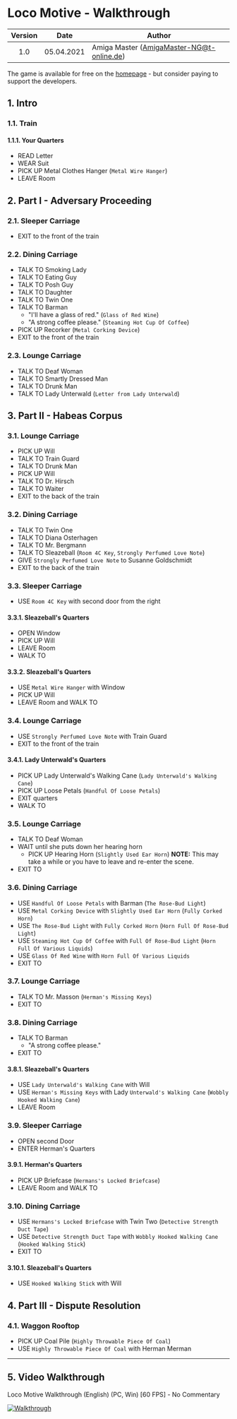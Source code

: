 # Loco Motive - Walkthrough

| Version | Date       | Author                                    |
|:-------:|------------|-------------------------------------------|
|   1.0   | 05.04.2021 | Amiga Master (AmigaMaster-NG@t-online.de) |

The game is available for free on the [homepage](https://robustgames.itch.io/loco-motive) - but consider paying to support the developers.

## 1. Intro

### 1.1. Train

#### 1.1.1. Your Quarters

- READ Letter
- WEAR Suit
- PICK UP Metal Clothes Hanger (`Metal Wire Hanger`)
- LEAVE Room

## 2. Part I - Adversary Proceeding

### 2.1. Sleeper Carriage

- EXIT to the front of the train

### 2.2. Dining Carriage

- TALK TO Smoking Lady
- TALK TO Eating Guy
- TALK TO Posh Guy
- TALK TO Daughter
- TALK TO Twin One
- TALK TO Barman
  - "I'll have a glass of red." (`Glass of Red Wine`)
  - "A strong coffee please." (`Steaming Hot Cup Of Coffee`)
- PICK UP Recorker (`Metal Corking Device`)
- EXIT to the front of the train

### 2.3. Lounge Carriage

- TALK TO Deaf Woman
- TALK TO Smartly Dressed Man
- TALK TO Drunk Man
- TALK TO Lady Unterwald (`Letter from Lady Unterwald`)

## 3. Part II - Habeas Corpus

### 3.1. Lounge Carriage

- PICK UP Will
- TALK TO Train Guard
- TALK TO Drunk Man
- PICK UP Will
- TALK TO Dr. Hirsch
- TALK TO Waiter
- EXIT to the back of the train

### 3.2. Dining Carriage

- TALK TO Twin One
- TALK TO Diana Osterhagen
- TALK TO Mr. Bergmann
- TALK TO Sleazeball (`Room 4C Key`, `Strongly Perfumed Love Note`)
- GIVE `Strongly Perfumed Love Note` to Susanne Goldschmidt
- EXIT to the back of the train

### 3.3. Sleeper Carriage

- USE `Room 4C Key` with second door from the right

#### 3.3.1. Sleazeball's Quarters

- OPEN Window
- PICK UP Will
- LEAVE Room
- WALK TO

#### 3.3.2. Sleazeball's Quarters

- USE `Metal Wire Hanger` with Window
- PICK UP Will
- LEAVE Room and WALK TO

### 3.4. Lounge Carriage

- USE `Strongly Perfumed Love Note` with Train Guard
- EXIT to the front of the train

#### 3.4.1. Lady Unterwald's Quarters

- PICK UP Lady Unterwald's Walking Cane (`Lady Unterwald's Walking Cane`)
- PICK UP Loose Petals (`Handful Of Loose Petals`)
- EXIT quarters
- WALK TO

### 3.5. Lounge Carriage

- TALK TO Deaf Woman
- WAIT until she puts down her hearing horn
  - PICK UP Hearing Horn (`Slightly Used Ear Horn`)
    **NOTE:** This may take a while or you have to leave and re-enter the scene.
- EXIT TO

### 3.6. Dining Carriage

- USE `Handful Of Loose Petals` with Barman (`The Rose-Bud Light`)
- USE `Metal Corking Device` with `Slightly Used Ear Horn` (`Fully Corked Horn`)
- USE `The Rose-Bud Light` with `Fully Corked Horn` (`Horn Full Of Rose-Bud Light`)
- USE `Steaming Hot Cup Of Coffee` with `Full Of Rose-Bud Light` (`Horn Full Of Various Liquids`)
- USE `Glass Of Red Wine` with `Horn Full Of Various Liquids`
- EXIT TO

### 3.7. Lounge Carriage

- TALK TO Mr. Masson (`Herman's Missing Keys`)
- EXIT TO

### 3.8. Dining Carriage

- TALK TO Barman
  - "A strong coffee please."
- EXIT TO

#### 3.8.1. Sleazeball's Quarters

- USE `Lady Unterwald's Walking Cane` with Will
- USE `Herman's Missing Keys` with Lady `Unterwald's Walking Cane` (`Wobbly Hooked Walking Cane`)
- LEAVE Room

### 3.9. Sleeper Carriage

- OPEN second Door
- ENTER Herman's Quarters

#### 3.9.1. Herman's Quarters

- PICK UP Briefcase (`Hermans's Locked Briefcase`)
- LEAVE Room and WALK TO

### 3.10. Dining Carriage

- USE `Hermans's Locked Briefcase` with Twin Two (`Detective Strength Duct Tape`)
- USE `Detective Strength Duct Tape` with `Wobbly Hooked Walking Cane` (`Hooked Walking Stick`)
- EXIT TO

#### 3.10.1. Sleazeball's Quarters

- USE `Hooked Walking Stick` with Will

## 4. Part III - Dispute Resolution

### 4.1. Waggon Rooftop

- PICK UP Coal Pile (`Highly Throwable Piece Of Coal`)
- USE `Highly Throwable Piece Of Coal` with Herman Merman

-------------------------------------------------------------------------------

## 5. Video Walkthrough

Loco Motive Walkthrough (English) (PC, Win) [60 FPS] - No Commentary

[![Walkthrough](https://img.youtube.com/vi/5yu5eLyxfig/0.jpg)](https://www.youtube.com/watch?v=5yu5eLyxfig)
